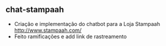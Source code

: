 ## chat-stampaah

- Criação e implementação do chatbot para a Loja Stampaah http://www.stampaah.com/
- Feito ramificações e add link de rastreamento 
